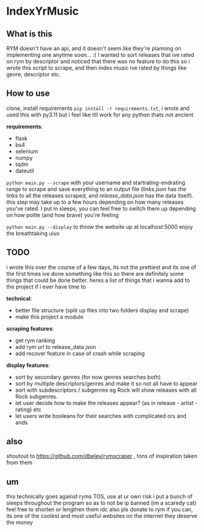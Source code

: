 # IndexYrMusic

## What is this
RYM doesn't have an api, and it doesn't seem like they're planning on implementing one anytime soon... :(
I wanted to sort releases that ive rated on rym by descriptor and noticed that there was no feature to do this so i wrote this script to scrape, and then index music ive rated by things like genre, descriptor etc.

## How to use
clone, install requirements `pip install -r requirements.txt`, i wrote and used this with py3.11 but i feel like itll work for any python thats not ancient

__requirements__:
* flask
* bs4
* selenium
* numpy
* tqdm
* dateutil


`python main.py --scrape` with your username and startrating-endrating range to scrape and save everything to an output file (_links.json_ has the links to all the releases scraped, and _release_data.json_ has the data itself). 
this step may take up to a few hours depending on how many releases you've rated. I put in sleeps, you can feel free to switch them up depending on how polite (and how brave) you're feeling

`python main.py --display` to throw the website up at localhost:5000
enjoy the breathtaking uiux


## TODO
i wrote this over the course of a few days, its not the prettiest and its one of the first times ive done something like this so there are definitely some things that could be done better.
heres a list of things that i wanna add to the project if i ever have time to

__technical__:
- better file structure (split up files into two folders display and scrape) 
- make this project a module

__scraping features__:
- get rym ranking
- add rym url to release_data json
- add recover feature in case of crash while scraping

__display features__:
- sort by secondary genres (for now genres searches both)
- sort by multiple descriptors/genres and make it so not all have to appear
- sort with subdescriptors / subgenres eg Rock will show releases with all Rock subgenres.
- let user decide how to make the releases appear? (as in release - artist - rating) etc
- let users write booleans for their searches with complicated ors and ands


## also
shoutout to https://github.com/dbeley/rymscraper , tons of inspiration taken from them

## um
this technically goes against ryms TOS, use at ur own risk
i put a bunch of sleeps throughout the program so as to not be ip banned (im a scaredy cat) feel free to shorten or lengthen them idc
also pls donate to rym if you can, its one of the coolest and most useful websites on the internet they deserve the money


